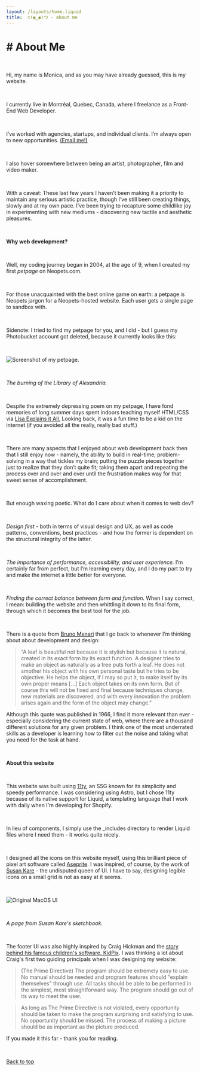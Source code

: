 ```yaml
---
layout: /layouts/home.liquid
title: 	⊂(◉‿◉)つ - about me
---
```


# # About Me

&nbsp;

Hi, my name is Monica, and as you may have already guessed, this is my website.

&nbsp;

I currently live in Montréal, Quebec, Canada, where I freelance as a Front-End Web Developer. 

&nbsp;

I’ve worked with agencies, startups, and individual clients. 
I’m always open to new opportunities. [(Email me!)](/contact)

&nbsp;

I also hover somewhere between being an artist, photographer, film and video maker. 

&nbsp;

With a caveat: These last few years I haven’t been making it a priority to maintain any serious artistic practice, though I’ve still been creating things, slowly and at my own pace. I’ve been trying to recapture some childlike joy in experimenting with new mediums - discovering new tactile and aesthetic pleasures. 

&nbsp;

**Why web development?**

&nbsp;

Well, my coding journey began in 2004, at the age of 9, when I created my first *petpage* on Neopets.com.

&nbsp;

For those unacquainted with the best online game on earth: a petpage is Neopets jargon for a Neopets-hosted website. Each user gets a single page to sandbox with.

&nbsp;

Sidenote: I tried to find my petpage for you, and I did - but I guess my Photobucket account got deleted, because it currently looks like this: 

&nbsp;

![Screenshot of my petpage.](/petpage.png)

&nbsp;

*The burning of the Library of Alexandria.*

&nbsp;

Despite the extremely depressing poem on my petpage, I have fond memories of long summer days spent indoors teaching myself HTML/CSS via [Lisa Explains it All.](https://www.lissaexplains.com/) Looking back, it was a fun time to be a kid on the internet (if you avoided all the really, really bad stuff.)

&nbsp;

There are many aspects that I enjoyed about web development back then that I still enjoy now - namely, the ability to build in real-time; problem-solving in a way that tickles my brain; putting the puzzle pieces together just to realize that they don’t quite fit; taking them apart and repeating the process over and over and over until the frustration makes way for that sweet sense of accomplishment. 

&nbsp;

But enough waxing poetic. What do I care about when it comes to web dev?

&nbsp;

*Design first* - both in terms of visual design and UX, as well as code patterns, conventions, best practices - and how the former is dependent on the structural integrity of the latter. 

&nbsp;

*The importance of performance, accessibility, and user experience.* I’m certainly far from perfect, but I’m learning every day, and I do my part to try and make the internet a little better for everyone. 

&nbsp;

*Finding the correct balance between form and function.* When I say correct, I mean: building the website and then whittling it down to its final form, through which it becomes the best tool for the job.

&nbsp;

There is a quote from [Bruno Menari](https://en.wikipedia.org/wiki/Bruno_Munari) that I go back to whenever I’m thinking about about development and design:

> “A leaf is beautiful not because it is stylish but because it is natural, created in its exact form by its exact function. A designer tries to make an object as naturally as a tree puts forth a leaf. He does not smother his object with his own personal taste but he tries to be objective. He helps the object, if I may so put it, to make itself by its own proper means [...] Each object takes on its own form. But of course this will not be fixed and final because techniques change, new materials are discovered, and with every innovation the problem arises again and the form of the object may change.”

Although this quote was published in 1966, I find it more relevant than ever - especially considering the current state of web, where there are a thousand different solutions for any given problem. I think one of the most underrated skills as a developer is learning how to filter out the noise and taking what you need for the task at hand.

&nbsp;

**About this website**

&nbsp;

This website was built using [11ty](https://www.11ty.dev/), an SSG known for its simplicity and speedy performance. I was considering using Astro, but I chose 11ty because of its native support for Liquid, a templating language that I work with daily when I'm developing for Shopify.

&nbsp;

In lieu of components, I simply use the _includes directory to render Liquid files where I need them - it works quite nicely. 

&nbsp;

I designed all the icons on this website myself, using this brilliant piece of pixel art software called [Aseprite](https://www.aseprite.org/). I was inspired, of course, by the work of [Susan Kare](https://en.wikipedia.org/wiki/Susan_Kare) - the undisputed queen of UI. I have to say, designing legible icons on a small grid is not as easy at it seems.

&nbsp;

![Original MacOS UI](/susankare.png)

&nbsp;

*A page from Susan Kare's sketchbook.*

&nbsp;

The footer UI was also highly inspired by Craig Hickman and the [story behind his famous children's software, KidPix](http://red-green-blue.com/kid-pix-the-early-years). I was thinking a lot about Craig's first two guiding principals when I was designing my website:

> (The Prime Directive) The program should be extremely easy to use. No manual should be needed and program features should "explain themselves" through use. All tasks should be able to be performed in the simplest, most straightforward way. The program should go out of its way to meet the user.

> As long as The Prime Directive is not violated, every opportunity should be taken to make the program surprising and satisfying to use. No opportunity should be missed. The process of making a picture should be as important as the picture produced.

If you made it this far - thank you for reading.

&nbsp;

<a class="btt" href="#top">Back to top</a>